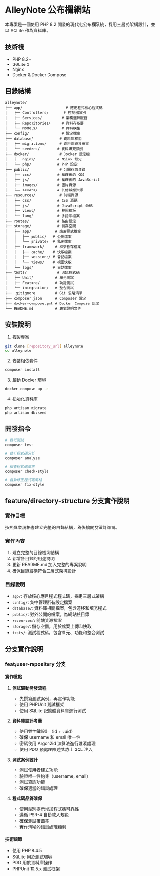 # AlleyNote 公布欄網站

本專案是一個使用 PHP 8.2 開發的現代化公布欄系統，採用三層式架構設計，並以 SQLite 作為資料庫。

## 技術棧

- PHP 8.2+
- SQLite 3
- Nginx
- Docker & Docker Compose

## 目錄結構

```
alleynote/
├── app/                    # 應用程式核心程式碼
│   ├── Controllers/       # 控制器類別
│   ├── Services/         # 業務邏輯服務
│   ├── Repositories/     # 資料存取層
│   └── Models/           # 資料模型
├── config/               # 設定檔案
├── database/            # 資料庫相關
│   ├── migrations/      # 資料庫遷移檔案
│   └── seeders/        # 資料填充類別
├── docker/              # Docker 設定檔
│   ├── nginx/          # Nginx 設定
│   └── php/            # PHP 設定
├── public/              # 公開存取目錄
│   ├── css/            # 編譯後的 CSS
│   ├── js/             # 編譯後的 JavaScript
│   ├── images/         # 圖片資源
│   └── assets/         # 其他靜態資源
├── resources/           # 前端資源
│   ├── css/            # CSS 源碼
│   ├── js/             # JavaScript 源碼
│   ├── views/          # 視圖模板
│   └── lang/           # 多語系檔案
├── routes/             # 路由設定
├── storage/            # 儲存空間
│   ├── app/           # 應用程式檔案
│   │   ├── public/   # 公開檔案
│   │   └── private/  # 私密檔案
│   ├── framework/     # 框架暫存檔案
│   │   ├── cache/    # 快取檔案
│   │   ├── sessions/ # 會話檔案
│   │   └── views/    # 視圖快取
│   └── logs/         # 日誌檔案
├── tests/              # 測試程式碼
│   ├── Unit/          # 單元測試
│   ├── Feature/       # 功能測試
│   └── Integration/   # 整合測試
├── .gitignore         # Git 忽略清單
├── composer.json      # Composer 設定
├── docker-compose.yml # Docker Compose 設定
└── README.md          # 專案說明文件
```

## 安裝說明

1. 複製專案
```bash
git clone [repository_url] alleynote
cd alleynote
```

2. 安裝相依套件
```bash
composer install
```

3. 啟動 Docker 環境
```bash
docker-compose up -d
```

4. 初始化資料庫
```bash
php artisan migrate
php artisan db:seed
```

## 開發指令

```bash
# 執行測試
composer test

# 執行程式碼分析
composer analyse

# 檢查程式碼風格
composer check-style

# 自動修正程式碼風格
composer fix-style
```

## feature/directory-structure 分支實作說明

### 實作目標
按照專案規格書建立完整的目錄結構，為後續開發做好準備。

### 實作內容
1. 建立完整的目錄樹狀結構
2. 新增各目錄的用途說明
3. 更新 README.md 加入完整的專案說明
4. 確保目錄結構符合三層式架構設計

### 目錄說明
- `app/`: 存放核心應用程式程式碼，採用三層式架構
- `config/`: 集中管理所有設定檔案
- `database/`: 資料庫相關檔案，包含遷移和填充程式
- `public/`: 對外公開的檔案，為網站根目錄
- `resources/`: 前端資源檔案
- `storage/`: 儲存空間，用於檔案上傳和快取
- `tests/`: 測試程式碼，包含單元、功能和整合測試

## 分支實作說明

### feat/user-repository 分支

#### 實作重點
1. **測試驅動開發流程**
   - 先撰寫測試案例，再實作功能
   - 使用 PHPUnit 測試框架
   - 使用 SQLite 記憶體資料庫進行測試

2. **資料庫設計考量**
   - 使用雙主鍵設計（id + uuid）
   - 確保 username 和 email 唯一性
   - 密碼使用 Argon2id 演算法進行雜湊處理
   - 使用 PDO 預處理陳述式防止 SQL 注入

3. **測試案例設計**
   - 測試使用者建立功能
   - 驗證唯一性約束（username, email）
   - 測試查詢功能
   - 確保適當的錯誤處理

4. **程式碼品質確保**
   - 使用型別提示增加程式碼可靠性
   - 遵循 PSR-4 自動載入規範
   - 確保測試覆蓋率
   - 實作清晰的錯誤處理機制

#### 技術細節
- 使用 PHP 8.4.5
- SQLite 用於測試環境
- PDO 用於資料庫操作
- PHPUnit 10.5.x 測試框架